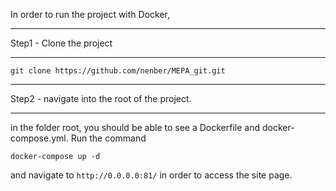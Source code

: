 In order to run the project with Docker,

*****
Step1 - Clone the project
*****
```
git clone https://github.com/nenber/MEPA_git.git

```
****
Step2 - navigate into the root of the project.
****

in the folder root, you should be able to see a Dockerfile and docker-compose.yml.
Run the command 
```
docker-compose up -d
```
and navigate to ``` http://0.0.0.0:81/ ``` in order to access the site page.







